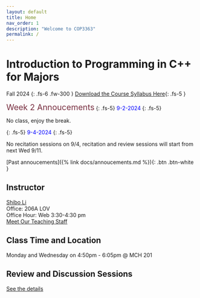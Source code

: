 ```yaml
---
layout: default
title: Home
nav_order: 1
description: "Welcome to COP3363"
permalink: /
---
```


# Introduction to Programming in C++ for Majors

Fall 2024
{: .fs-6 .fw-300 }
[Download the Course Syllabus Here](./assets/files/syllabus-cop3363-fall24.pdf){: .fs-5 }

<div class="code-example" markdown="1">
<span style="color:#782F40;font-size:16pt">Week 2 Annoucements</span>
{: .fs-5}
<span style="color:blue">9-2-2024</span>
{: .fs-5}

No class, enjoy the break.

{: .fs-5}
<span style="color:blue">9-4-2024</span>
{: .fs-5}

No recitation sessions on 9/4, recitation and review sessions will start from next Wed 9/11.

<!-- Welcomme to COP3363: Introduction to Programming in *C++* for Majors!

<span style="color:red">**WE *DO* ENFORCE THE FIRST-DAY-ATTENDANCE POLICY!** If you cannot attend the first lecture without notifying the instructor, you will be dropped from this course!</span>

**Please bring your laptops or tablets that can access Canvas to the class, <span style="color:red">we will have a in-class quiz on the first day!</span>**

{: .fs-5}
<span style="color:blue">8-27-2024</span>
{: .fs-5}

If you have any questions about how to setup your CS account, please meet our LA 

* [@Peter Hwang](docs/staff) from 1:00pm-3:00pm @MCH 202
* [@Jasmine Masopeh](docs/staff) from 3:00pm-4:00pm @MCH 202 

tomorrow, Wed (8/28)

{: .fs-5}
<span style="color:blue">8-28-2024</span>
{: .fs-5}

**No recitation session today**, if you need help, meet the LAs @MCH 202 from 1:00 pm - 4:00 pm -->

</div>

[Past annoucements]({% link docs/annoucements.md %}){: .btn .btn-white }

## Instructor
[Shibo Li](https://imshibo.com/)
<br/>
Office: 206A LOV
<br/>
Office Hour: Web 3:30-4:30 pm
<br/>
[Meet Our Teaching Staff](docs/staff)

## Class Time and Location
Monday and Wednesday on 4:50pm - 6:05pm @ MCH 201

## Review and Discussion Sessions
[See the details](docs/sessions)

<!-- # Focus on writing good documentation
{: .fs-9 }

Just the Docs gives your documentation a jumpstart with a responsive Jekyll theme that is easily customizable and hosted on GitHub Pages.
{: .fs-6 .fw-300 }

[Get started now](#getting-started){: .btn .btn-primary .fs-5 .mb-4 .mb-md-0 .mr-2 }
[View it on GitHub][Just the Docs repo]{: .btn .fs-5 .mb-4 .mb-md-0 }

---

{: .warning }
> This website documents the features of the current `main` branch of the Just the Docs theme. See [the CHANGELOG]({% link CHANGELOG.md %}) for a list of releases, new features, and bug fixes.

Just the Docs is a theme for generating static websites with [Jekyll]. You can write source files for your web pages using [Markdown], the [Liquid] templating language, and HTML.[^1] Jekyll builds your site by converting all files that have [front matter] to HTML. Your [Jekyll configuration] file determines which theme to use, and sets general parameters for your site, such as the URL of its home page.

Jekyll builds this Just the Docs theme docs website using the theme itself. These web pages show how your web pages will look *by default* when you use this theme. But you can easily *[customize]* the theme to make them look completely different!

Browse the docs to learn more about how to use this theme.

## Getting started

The [Just the Docs Template] provides the simplest, quickest, and easiest way to create a new website that uses the Just the Docs theme. To get started with creating a site, just click "[use the template]"!

{: .note }
To use the theme, you do ***not*** need to clone or fork the [Just the Docs repo]! You should do that only if you intend to browse the theme docs locally, contribute to the development of the theme, or develop a new theme based on Just the Docs.

You can easily set the site created by the template to be published on [GitHub Pages] – the [template README] file explains how to do that, along with other details.

If [Jekyll] is installed on your computer, you can also build and preview the created site *locally*. This lets you test changes before committing them, and avoids waiting for GitHub Pages.[^2] And you will be able to deploy your local build to a different platform than GitHub Pages.

More specifically, the created site:

- uses a gem-based approach, i.e. uses a `Gemfile` and loads the `just-the-docs` gem
- uses the [GitHub Pages / Actions workflow] to build and publish the site on GitHub Pages

Other than that, you're free to customize sites that you create with the template, however you like. You can easily change the versions of `just-the-docs` and Jekyll it uses, as well as adding further plugins.

{: .note }
See the theme [README][Just the Docs README] for how to use the theme as a gem without creating a new site.

## About the project

Just the Docs is &copy; 2017-{{ "now" | date: "%Y" }} by [Patrick Marsceill](https://patrickmarsceill.com).

### License

Just the Docs is distributed by an [MIT license](https://github.com/just-the-docs/just-the-docs/tree/main/LICENSE.txt).

### Contributing

When contributing to this repository, please first discuss the change you wish to make via issue,
email, or any other method with the owners of this repository before making a change. Read more about becoming a contributor in [our GitHub repo](https://github.com/just-the-docs/just-the-docs#contributing).

#### Thank you to the contributors of Just the Docs!

<ul class="list-style-none">
{% for contributor in site.github.contributors %}
  <li class="d-inline-block mr-1">
     <a href="{{ contributor.html_url }}"><img src="{{ contributor.avatar_url }}" width="32" height="32" alt="{{ contributor.login }}"></a>
  </li>
{% endfor %}
</ul>

### Code of Conduct

Just the Docs is committed to fostering a welcoming community.

[View our Code of Conduct](https://github.com/just-the-docs/just-the-docs/tree/main/CODE_OF_CONDUCT.md) on our GitHub repository.

----

[^1]: The [source file for this page] uses all three markup languages.

[^2]: [It can take up to 10 minutes for changes to your site to publish after you push the changes to GitHub](https://docs.github.com/en/pages/setting-up-a-github-pages-site-with-jekyll/creating-a-github-pages-site-with-jekyll#creating-your-site).

[Jekyll]: https://jekyllrb.com
[Markdown]: https://daringfireball.net/projects/markdown/
[Liquid]: https://github.com/Shopify/liquid/wiki
[Front matter]: https://jekyllrb.com/docs/front-matter/
[Jekyll configuration]: https://jekyllrb.com/docs/configuration/
[source file for this page]: https://github.com/just-the-docs/just-the-docs/blob/main/index.md
[Just the Docs Template]: https://just-the-docs.github.io/just-the-docs-template/
[Just the Docs]: https://just-the-docs.com
[Just the Docs repo]: https://github.com/just-the-docs/just-the-docs
[Just the Docs README]: https://github.com/just-the-docs/just-the-docs/blob/main/README.md
[GitHub Pages]: https://pages.github.com/
[Template README]: https://github.com/just-the-docs/just-the-docs-template/blob/main/README.md
[GitHub Pages / Actions workflow]: https://github.blog/changelog/2022-07-27-github-pages-custom-github-actions-workflows-beta/
[customize]: {% link docs/customization.md %}
[use the template]: https://github.com/just-the-docs/just-the-docs-template/generate -->
